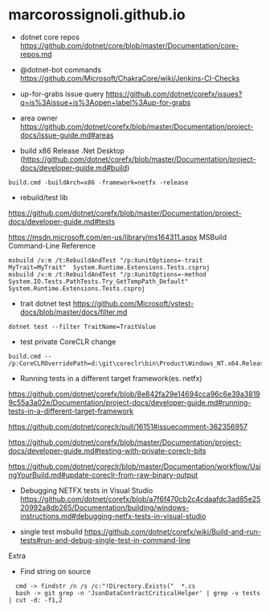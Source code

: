# marcorossignoli.github.io
* dotnet core repos https://github.com/dotnet/core/blob/master/Documentation/core-repos.md

* @dotnet-bot commands https://github.com/Microsoft/ChakraCore/wiki/Jenkins-CI-Checks

* up-for-grabs issue query https://github.com/dotnet/corefx/issues?q=is%3Aissue+is%3Aopen+label%3Aup-for-grabs

* area owner https://github.com/dotnet/corefx/blob/master/Documentation/project-docs/issue-guide.md#areas

* build x86 Release .Net Desktop (https://github.com/dotnet/corefx/blob/master/Documentation/project-docs/developer-guide.md#build)

```
build.cmd -buildArch=x86 -framework=netfx -release
```

* rebuild/test lib

https://github.com/dotnet/corefx/blob/master/Documentation/project-docs/developer-guide.md#tests  

https://msdn.microsoft.com/en-us/library/ms164311.aspx MSBuild Command-Line Reference

```
msbuild /v:m /t:RebuildAndTest "/p:XunitOptions=-trait MyTrait=MyTrait"  System.Runtime.Extensions.Tests.csproj
msbuild /v:m /t:RebuildAndTest "/p:XunitOptions=-method System.IO.Tests.PathTests.Try_GetTempPath_Default"  System.Runtime.Extensions.Tests.csproj
```
* trait dotnet test https://github.com/Microsoft/vstest-docs/blob/master/docs/filter.md
```
dotnet test --filter TraitName=TraitValue
```

* test private CoreCLR change 

```
build.cmd -- /p:CoreCLROverridePath=d:\git\coreclr\bin\Product\Windows_NT.x64.Release\

```
* Running tests in a different target framework(es. netfx)  

https://github.com/dotnet/corefx/blob/8e842fa29e14694cca96c6e39a38199c55a3a02e/Documentation/project-docs/developer-guide.md#running-tests-in-a-different-target-framework


https://github.com/dotnet/coreclr/pull/16151#issuecomment-362356957

https://github.com/dotnet/corefx/blob/master/Documentation/project-docs/developer-guide.md#testing-with-private-coreclr-bits

https://github.com/dotnet/coreclr/blob/master/Documentation/workflow/UsingYourBuild.md#update-coreclr-from-raw-binary-output

* Debugging NETFX tests in Visual Studio https://github.com/dotnet/corefx/blob/a7f6f470cb2c4cdaafdc3ad85e2520992a8db265/Documentation/building/windows-instructions.md#debugging-netfx-tests-in-visual-studio

* single test msbuild https://github.com/dotnet/corefx/wiki/Build-and-run-tests#run-and-debug-single-test-in-command-line

Extra

* Find string on source
```
  cmd -> findstr /n /s /c:"!Directory.Exists("  *.cs  
  bash -> git grep -n 'JsonDataContractCriticalHelper' | grep -v tests | cut -d: -f1,2 
```
